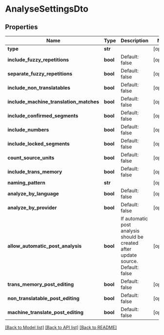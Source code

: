 # AnalyseSettingsDto

## Properties
Name | Type | Description | Notes
------------ | ------------- | ------------- | -------------
**type** | **str** |  | [optional] 
**include_fuzzy_repetitions** | **bool** | Default: false | [optional] 
**separate_fuzzy_repetitions** | **bool** | Default: false | [optional] 
**include_non_translatables** | **bool** | Default: false | [optional] 
**include_machine_translation_matches** | **bool** | Default: false | [optional] 
**include_confirmed_segments** | **bool** | Default: false | [optional] 
**include_numbers** | **bool** | Default: false | [optional] 
**include_locked_segments** | **bool** | Default: false | [optional] 
**count_source_units** | **bool** | Default: false | [optional] 
**include_trans_memory** | **bool** | Default: false | [optional] 
**naming_pattern** | **str** |  | [optional] 
**analyze_by_language** | **bool** | Default: false | [optional] 
**analyze_by_provider** | **bool** | Default: false | [optional] 
**allow_automatic_post_analysis** | **bool** | If automatic post analysis should be created after update source. Default: false | [optional] 
**trans_memory_post_editing** | **bool** | Default: false | [optional] 
**non_translatable_post_editing** | **bool** | Default: false | [optional] 
**machine_translate_post_editing** | **bool** | Default: false | [optional] 

[[Back to Model list]](../README.md#documentation-for-models) [[Back to API list]](../README.md#documentation-for-api-endpoints) [[Back to README]](../README.md)

